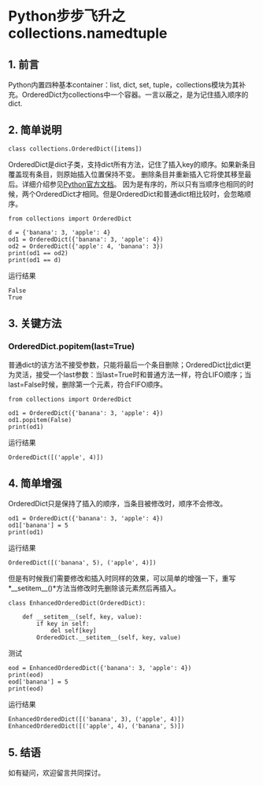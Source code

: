 # Python步步飞升之collections.namedtuple

## 1. 前言
Python内置四种基本container：list, dict, set, tuple，collections模块为其补充。OrderedDict为collections中一个容器。一言以蔽之，是为记住插入顺序的dict.

## 2. 简单说明
```
class collections.OrderedDict([items])
```
OrderedDict是dict子类，支持dict所有方法，记住了插入key的顺序。如果新条目覆盖现有条目，则原始插入位置保持不变。 删除条目并重新插入它将使其移至最后。详细介绍参见[Python官方文档](https://docs.python.org/3.7/library/collections.html##collections.OrderedDict)。
因为是有序的，所以只有当顺序也相同的时候，两个OrderedDict才相同。但是OrderedDict和普通dict相比较时，会忽略顺序。
```
from collections import OrderedDict

d = {'banana': 3, 'apple': 4}
od1 = OrderedDict({'banana': 3, 'apple': 4})
od2 = OrderedDict({'apple': 4, 'banana': 3})
print(od1 == od2)
print(od1 == d)
```
运行结果
```
False
True
```
## 3. 关键方法
### OrderedDict.popitem(last=True)
  普通dict的该方法不接受参数，只能将最后一个条目删除；OrderedDict比dict更为灵活，接受一个last参数：当last=True时和普通方法一样，符合LIFO顺序；当last=False时候，删除第一个元素，符合FIFO顺序。
```
from collections import OrderedDict

od1 = OrderedDict({'banana': 3, 'apple': 4})
od1.popitem(False)
print(od1)
```
运行结果
```
OrderedDict([('apple', 4)])
```
## 4. 简单增强
OrderedDict只是保持了插入的顺序，当条目被修改时，顺序不会修改。
```
od1 = OrderedDict({'banana': 3, 'apple': 4})
od1['banana'] = 5
print(od1)
```
运行结果
```
OrderedDict([('banana', 5), ('apple', 4)])
```
但是有时候我们需要修改和插入时同样的效果，可以简单的增强一下，重写*\_\_setitem__()*方法当修改时先删除该元素然后再插入。
```
class EnhancedOrderedDict(OrderedDict):

    def __setitem__(self, key, value):
        if key in self:
            del self[key]
        OrderedDict.__setitem__(self, key, value)
```
测试
```
eod = EnhancedOrderedDict({'banana': 3, 'apple': 4})
print(eod)
eod['banana'] = 5
print(eod)
````
运行结果
```
EnhancedOrderedDict([('banana', 3), ('apple', 4)])
EnhancedOrderedDict([('apple', 4), ('banana', 5)])
```
## 5. 结语
如有疑问，欢迎留言共同探讨。